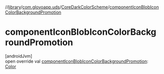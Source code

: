 //[library](../../../index.md)/[com.glovoapp.uds](../index.md)/[CoreDarkColorScheme](index.md)/[componentIconBlobIconColorBackgroundPromotion](component-icon-blob-icon-color-background-promotion.md)

# componentIconBlobIconColorBackgroundPromotion

[androidJvm]\
open override val [componentIconBlobIconColorBackgroundPromotion](component-icon-blob-icon-color-background-promotion.md): [Color](https://developer.android.com/reference/kotlin/androidx/compose/ui/graphics/Color.html)
